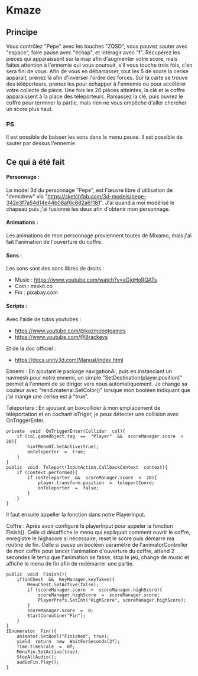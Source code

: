 # Kmaze
## Principe
Vous contrôlez  "Pepe" avec les touches "ZQSD", vous pouvez sauter avec "espace", faire pause avec "échap", et intéragir avec "f".
Récupérez les pièces qui apparaissent sur la map afin d'augmenter votre score, mais faites attention à l'ennemie qui vous poursuit, s'il vous touche trois fois, c'en sera fini de vous. 
Afin de vous en débarrasser, tout les 5 de score la cerise apparait, prenez là afin d'inverser l'ordre des forces.
Sur la carte se trouve des téléporteurs, prenez les pour échapper à l'ennemie ou pour accélérer votre collecte de pièce.
Une fois les 20 pièces atteintes, la clé et le coffre apparaissent à la place des téléporteurs. Ramassez la clé, puis ouvrez le coffre pour terminer la partie, mais rien ne vous empêche d'aller chercher un score plus haut.
### PS
Il est possible de baisser les sons dans le menu pause.
Il est possible de sauter par dessus l'ennemie.
## Ce qui à été fait
#### Personnage :
Le model 3d du personnage "Pepe", est l'œuvre libre d'utilisation de "demidrew" via "https://sketchfab.com/3d-models/pepe-342e3f7a54d14e44b08af6c882a61181".
J'ai quand à moi modélisé le chapeau puis j'ai fusionné les deux afin d'obtenir mon personnage.

#### Animations :
Les animations de mon personnage proviennent toutes de Mixamo, mais j'ai fait l'animation de l'ouverture du coffre.

#### Sons :
Les sons sont des sons libres de droits :
- Music : https://www.youtube.com/watch?v=eGigHoRQATs
- Coin : mixkit.co
- Fin : pixabay.com

#### Scripts : 
Avec l'aide de tutos youtubes :
- https://www.youtube.com/@kozmobotgames
- https://www.youtube.com/@Brackeys

Et de la doc officiel :
- https://docs.unity3d.com/Manual/index.html

Ennemi :
En ajoutant le package navigationAi, puis en instanciant un navmesh pour notre ennemi, un simple "SetDestination(player.position)" permet à l'ennemi de se diriger vers nous automatiquement.
Je change sa couleur avec "rend.material.SetColor()" lorsque mon booléen indiquant que j'ai mangé une cerise est à "true".

Teleporters :
En ajoutant un boxcollider à mon emplacement de téléportation et en cochant isTriger, je peux détecter une collision avec OnTriggerEnter.

    private  void  OnTriggerEnter(Collider  col){
	    if (col.gameObject.tag  ==  "Player"  &&  scoreManager.score  <  20){
		    hintMenuUI.SetActive(true);
		    onTeleporter  =  true;
	    }
    }
    public  void  Teleport(InputAction.CallbackContext  context){
	    if (context.performed){
		    if (onTeleporter  &&  scoreManager.score  <  20){
			    player.transform.position  =  teleportCoord;
			    onTeleporter  =  false;
		    }
	    }
    }
Il faut ensuite appeller la fonction dans notre PlayerInput.

Coffre :
Après avoir configuré le playerInput pour appeler la fonction Finish().
Celle ci désaffiche le menu qui expliquait comment ouvrir le coffre, enregistre le highscore si nécessaire, reset le score puis démarre ma routine de fin.
Celle si passe un booléen paramètre de l'animatorController de mon coffre pour lancer l'animation d'ouverture du coffre, attend 2 secondes le temp que l'animation se fasse, stop le jeu, change de music et affiche le menu de fin afin de redémarrer une partie.

    public  void  Finish(){
	    if(onChest  &&  KeyManager.keyTaken){
		    MenuChest.SetActive(false);
		    if (scoreManager.score  >  scoreManager.highScore){
			    scoreManager.highScore  =  scoreManager.score;
			    PlayerPrefs.SetInt("HighScore", scoreManager.highScore);
		    }
		    scoreManager.score  =  0;
		    StartCoroutine("Fin");
	    }
    }
    IEnumerator  Fin(){
	    animator.SetBool("Finished", true);
	    yield  return  new  WaitForSeconds(2f);
	    Time.timeScale  =  0f;
	    MenuFin.SetActive(true);
	    StopAllAudio();
	    audioFin.Play();
    }
